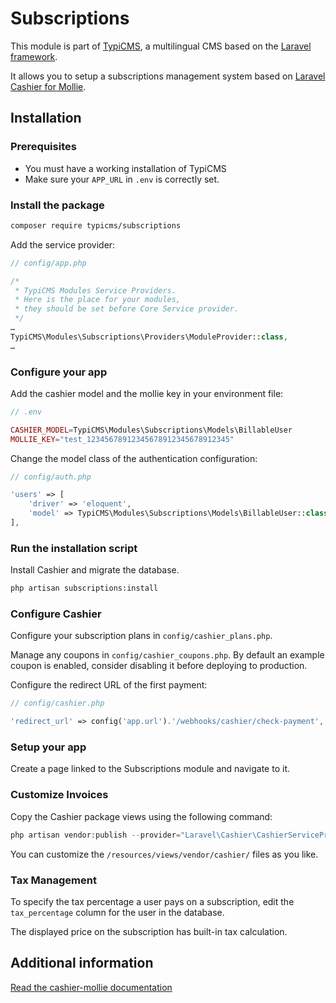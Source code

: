 # Subscriptions

This module is part of [TypiCMS](https://github.com/TypiCMS/Base), a multilingual CMS based on the [Laravel framework](https://github.com/laravel/framework).

It allows you to setup a subscriptions management system based on [Laravel Cashier for Mollie](https://github.com/laravel/cashier-mollie).

## Installation

### Prerequisites

-   You must have a working installation of TypiCMS
-   Make sure your `APP_URL` in `.env` is correctly set.

### Install the package

```bash
composer require typicms/subscriptions
```

Add the service provider:

```php
// config/app.php

/*
 * TypiCMS Modules Service Providers.
 * Here is the place for your modules,
 * they should be set before Core Service provider.
 */
…
TypiCMS\Modules\Subscriptions\Providers\ModuleProvider::class,
…
```

### Configure your app

Add the cashier model and the mollie key in your environment file:

```php
// .env

CASHIER_MODEL=TypiCMS\Modules\Subscriptions\Models\BillableUser
MOLLIE_KEY="test_12345678912345678912345678912345"
```

Change the model class of the authentication configuration:

```php
// config/auth.php

'users' => [
    'driver' => 'eloquent',
    'model' => TypiCMS\Modules\Subscriptions\Models\BillableUser::class,
],
```

### Run the installation script

Install Cashier and migrate the database.

```bash
php artisan subscriptions:install
```

### Configure Cashier

Configure your subscription plans in `config/cashier_plans.php`.

Manage any coupons in `config/cashier_coupons.php`. By default an example coupon is enabled, consider disabling it before deploying to production.

Configure the redirect URL of the first payment:

```php
// config/cashier.php

'redirect_url' => config('app.url').'/webhooks/cashier/check-payment',
```

### Setup your app

Create a page linked to the Subscriptions module and navigate to it.


### Customize Invoices

Copy the Cashier package views using the following command: 

```php
php artisan vendor:publish --provider="Laravel\Cashier\CashierServiceProvider" --tag="cashier-views"
```

You can customize the `/resources/views/vendor/cashier/` files as you like.

### Tax Management
To specify the tax percentage a user pays on a subscription, edit the `tax_percentage` column for the user in the database.

The displayed price on the subscription has built-in tax calculation.


## Additional information

[Read the cashier-mollie documentation](https://github.com/laravel/cashier-mollie)
